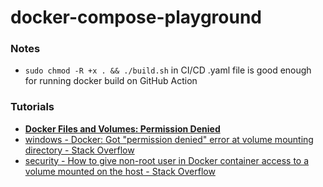 docker-compose-playground
=========================
### Notes
- `sudo chmod -R +x . && ./build.sh` in CI/CD .yaml file is good enough for running docker build on GitHub Action

### Tutorials
- [**Docker Files and Volumes: Permission Denied**](https://mydeveloperplanet.com/2022/10/19/docker-files-and-volumes-permission-denied/)
- [windows - Docker: Got "permission denied" error at volume mounting directory - Stack Overflow](https://stackoverflow.com/questions/70875300/docker-got-permission-denied-error-at-volume-mounting-directory)
- [security - How to give non-root user in Docker container access to a volume mounted on the host - Stack Overflow](https://stackoverflow.com/questions/39397548/how-to-give-non-root-user-in-docker-container-access-to-a-volume-mounted-on-the)
